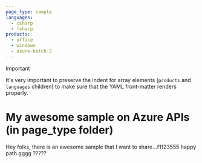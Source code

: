 ```yaml
---
page_type: sample
languages:
  - csharp
  - fsharp
products:
  - office
  - windows
  - azure-batch-2
---
```


>[!IMPORTANT]
>It's very important to preserve the indent for array elements (`products` and `languages` children) to make sure that the YAML front-matter renders properly.

# My awesome sample on Azure APIs (in page_type folder)

Hey folks, there is an awesome sample that I want to share...f1123555 happy path gggg ?????
